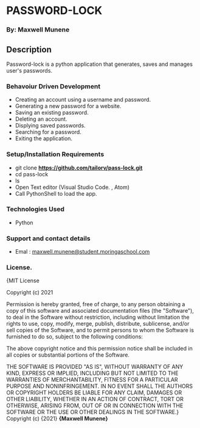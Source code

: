 # PASSWORD-LOCK

### By: Maxwell Munene

## Description

Password-lock is a python application that generates, saves and manages user's passwords.


### Behavoiur Driven Development

* Creating an account using a username and password.
* Generating a new password for a website.
* Saving an existing password.
* Deleting an account.
* Displying saved passwords.
* Searching for a password.
* Exiting the application.

### Setup/Installation Requirements

* git clone **https://github.com/tailorv/pass-lock.git**
* cd pass-lock
* ls
* Open Text editor (Visual Studio Code. , Atom)
* Call PythonShell to load the app.

### Technologies Used

-  Python

### Support and contact details

* Emal : maxwell.munene@student.moringaschool.com

### License.
{MIT License

Copyright (c) 2021

Permission is hereby granted, free of charge, to any person obtaining a copy
of this software and associated documentation files (the "Software"), to deal
in the Software without restriction, including without limitation the rights
to use, copy, modify, merge, publish, distribute, sublicense, and/or sell copies 
of the Software, and to permit persons to whom the Software is furnished to do so,
subject to the following conditions:

The above copyright notice and this permission notice shall be included in all
copies or substantial portions of the Software.

THE SOFTWARE IS PROVIDED "AS IS", WITHOUT WARRANTY OF ANY KIND, EXPRESS OR
IMPLIED, INCLUDING BUT NOT LIMITED TO THE WARRANTIES OF MERCHANTABILITY,
FITNESS FOR A PARTICULAR PURPOSE AND NONINFRINGEMENT. IN NO EVENT SHALL THE
AUTHORS OR COPYRIGHT HOLDERS BE LIABLE FOR ANY CLAIM, DAMAGES OR OTHER
LIABILITY, WHETHER IN AN ACTION OF CONTRACT, TORT OR OTHERWISE, ARISING FROM,
OUT OF OR IN CONNECTION WITH THE SOFTWARE OR THE USE OR OTHER DEALINGS IN THE
SOFTWARE.}
Copyright (c) {2021} **{Maxwell Munene}**